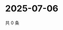 # 2025-07-06

共 0 条

<!-- BEGIN ZHIHUQUESTIONS -->
<!-- 最后更新时间 Sun Jul 06 2025 16:14:06 GMT+0800 (China Standard Time) -->

<!-- END ZHIHUQUESTIONS -->
